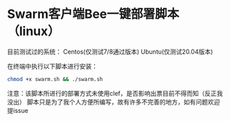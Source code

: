# Swarm客户端Bee一键部署脚本（linux）

目前测试过的系统：
Centos(仅测试7/8通过版本)
Ubuntu(仅测试20.04版本)

在终端中执行以下脚本进行安装：
```bash
chmod +x swarm.sh && ./swarm.sh
```

注意：该脚本所进行的部署方式未使用clef，是否影响出票目前不得而知（反正我没出）
脚本只是为了我个人方便所编写，故有许多不完善的地方，如有问题欢迎提issue